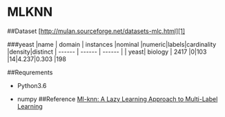 ﻿# MLKNN
##Dataset
[http://mulan.sourceforge.net/datasets-mlc.html][1]

###yeast
|name | domain | instances |nominal	|numeric|labels|cardinality	|density|distinct
| ------ | ------ | ------ |
| yeast| biology | 2417	 |0|103	|14|4.237|0.303	|198

##Requrements
- Python3.6
- numpy
##Reference
[Ml-knn: A Lazy Learning Approach to
Multi-Label Learning][2]


  [1]: http://mulan.sourceforge.net/datasets-mlc.html
  [2]: https://www.sciencedirect.com/science/article/pii/S0031320307000027